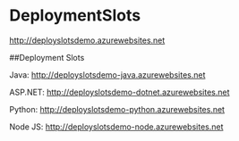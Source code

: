 # DeploymentSlots

http://deployslotsdemo.azurewebsites.net

##Deployment Slots

Java: http://deployslotsdemo-java.azurewebsites.net

ASP.NET: http://deployslotsdemo-dotnet.azurewebsites.net

Python: http://deployslotsdemo-python.azurewebsites.net

Node JS: http://deployslotsdemo-node.azurewebsites.net

